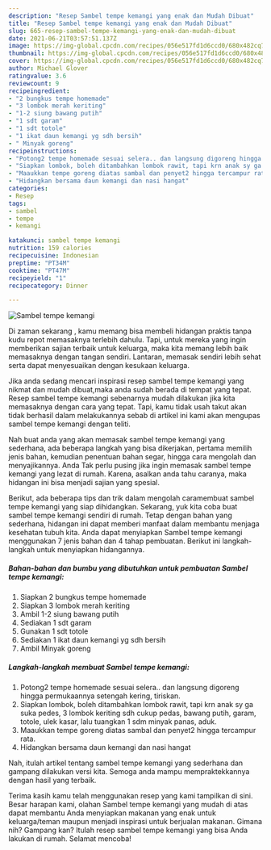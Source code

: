 ```yaml
---
description: "Resep Sambel tempe kemangi yang enak dan Mudah Dibuat"
title: "Resep Sambel tempe kemangi yang enak dan Mudah Dibuat"
slug: 665-resep-sambel-tempe-kemangi-yang-enak-dan-mudah-dibuat
date: 2021-06-21T03:57:51.137Z
image: https://img-global.cpcdn.com/recipes/056e517fd1d6ccd0/680x482cq70/sambel-tempe-kemangi-foto-resep-utama.jpg
thumbnail: https://img-global.cpcdn.com/recipes/056e517fd1d6ccd0/680x482cq70/sambel-tempe-kemangi-foto-resep-utama.jpg
cover: https://img-global.cpcdn.com/recipes/056e517fd1d6ccd0/680x482cq70/sambel-tempe-kemangi-foto-resep-utama.jpg
author: Michael Glover
ratingvalue: 3.6
reviewcount: 9
recipeingredient:
- "2 bungkus tempe homemade"
- "3 lombok merah keriting"
- "1-2 siung bawang putih"
- "1 sdt garam"
- "1 sdt totole"
- "1 ikat daun kemangi yg sdh bersih"
- " Minyak goreng"
recipeinstructions:
- "Potong2 tempe homemade sesuai selera.. dan langsung digoreng hingga permukaannya setengah kering, tiriskan."
- "Siapkan lombok, boleh ditambahkan lombok rawit, tapi krn anak sy ga suka pedes, 3 lombok keriting sdh cukup pedas, bawang putih, garam, totole, ulek kasar, lalu tuangkan 1 sdm minyak panas, aduk."
- "Maaukkan tempe goreng diatas sambal dan penyet2 hingga tercampur rata."
- "Hidangkan bersama daun kemangi dan nasi hangat"
categories:
- Resep
tags:
- sambel
- tempe
- kemangi

katakunci: sambel tempe kemangi 
nutrition: 159 calories
recipecuisine: Indonesian
preptime: "PT34M"
cooktime: "PT47M"
recipeyield: "1"
recipecategory: Dinner

---
```



![Sambel tempe kemangi](https://img-global.cpcdn.com/recipes/056e517fd1d6ccd0/680x482cq70/sambel-tempe-kemangi-foto-resep-utama.jpg)

Di zaman  sekarang , kamu memang bisa membeli hidangan praktis tanpa kudu repot memasaknya terlebih dahulu. Tapi, untuk mereka yang ingin memberikan sajian terbaik untuk keluarga, maka kita memang lebih baik memasaknya dengan tangan sendiri. Lantaran, memasak sendiri lebih sehat serta dapat menyesuaikan dengan kesukaan keluarga.

Jika anda sedang mencari inspirasi resep sambel tempe kemangi yang nikmat dan mudah dibuat,maka anda sudah berada di tempat yang tepat. Resep sambel tempe kemangi  sebenarnya mudah dilakukan jika kita memasaknya dengan cara yang tepat. Tapi, kamu tidak usah takut akan tidak berhasil dalam melakukannya 
sebab di artikel ini kami akan mengupas sambel tempe kemangi dengan teliti.  



Nah buat anda yang akan memasak sambel tempe kemangi yang sederhana, ada beberapa langkah yang bisa dikerjakan, pertama memilih jenis bahan, kemudian penentuan bahan segar, hingga cara mengolah dan menyajikannya. Anda Tak perlu pusing jika ingin memasak sambel tempe kemangi yang lezat di rumah. Karena, asalkan anda  tahu caranya, maka hidangan ini bisa menjadi sajian yang spesial.

Berikut, ada beberapa tips dan trik dalam mengolah caramembuat sambel tempe kemangi yang siap dihidangkan. Sekarang, yuk kita coba buat sambel tempe kemangi sendiri di rumah. Tetap dengan bahan yang sederhana, hidangan ini dapat memberi manfaat dalam membantu menjaga kesehatan tubuh kita. Anda dapat menyiapkan Sambel tempe kemangi menggunakan 7 jenis bahan dan 4 tahap pembuatan. Berikut ini langkah-langkah untuk menyiapkan hidangannya.

<!--inarticleads1-->

##### Bahan-bahan dan bumbu yang dibutuhkan untuk pembuatan Sambel tempe kemangi:

1. Siapkan 2 bungkus tempe homemade
1. Siapkan 3 lombok merah keriting
1. Ambil 1-2 siung bawang putih
1. Sediakan 1 sdt garam
1. Gunakan 1 sdt totole
1. Sediakan 1 ikat daun kemangi yg sdh bersih
1. Ambil  Minyak goreng




<!--inarticleads2-->

##### Langkah-langkah membuat Sambel tempe kemangi:

1. Potong2 tempe homemade sesuai selera.. dan langsung digoreng hingga permukaannya setengah kering, tiriskan.
1. Siapkan lombok, boleh ditambahkan lombok rawit, tapi krn anak sy ga suka pedes, 3 lombok keriting sdh cukup pedas, bawang putih, garam, totole, ulek kasar, lalu tuangkan 1 sdm minyak panas, aduk.
1. Maaukkan tempe goreng diatas sambal dan penyet2 hingga tercampur rata.
1. Hidangkan bersama daun kemangi dan nasi hangat




Nah, itulah artikel tentang  sambel tempe kemangi  yang sederhana dan gampang dilakukan versi kita. Semoga anda mampu mempraktekkannya dengan hasil yang terbaik. 

Terima kasih kamu telah menggunakan resep yang kami tampilkan di sini. Besar harapan kami, olahan  Sambel tempe kemangi yang mudah di atas dapat membantu Anda menyiapkan makanan yang enak untuk keluarga/teman maupun menjadi inspirasi untuk berjualan makanan. Gimana nih? Gampang kan? Itulah resep sambel tempe kemangi yang bisa Anda lakukan di rumah. Selamat mencoba!

